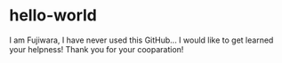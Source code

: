 # hello-world
I am Fujiwara,  I have never used this GitHub...
I would like to get learned your helpness! 
Thank you for your cooparation!
